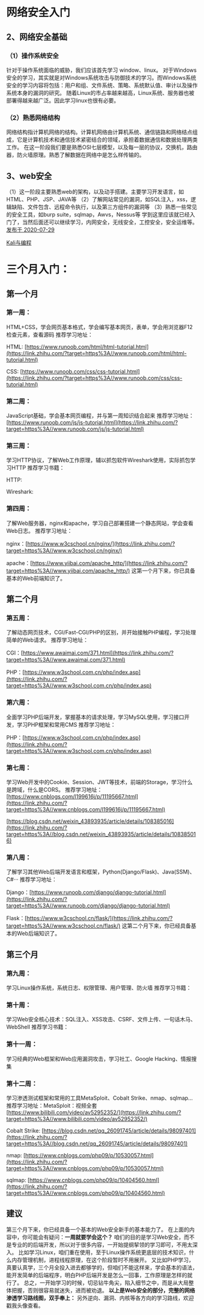 # 网络安全入门

## 2、网络安全基础

### （1）操作系统安全

针对于操作系统面临的威胁，我们应该首先学习 window、linux。
对于Windows安全的学习，其实就是对Windows系统攻击与防御技术的学习。而Windows系统安全的学习内容将包括：用户和组、文件系统、策略、系统默认值、审计以及操作系统本身的漏洞的研究。
随着Linux的市占率越来越高，Linux系统、服务器也被部署得越来越广泛。因此学习linux也很有必要。

### （2）熟悉网络结构

网络结构指计算机网络的结构。计算机网络由计算机系统、通信链路和网络结点组成，它是计算机技术和通信技术紧密结合的领域，承担着数据通信和数据处理两类工作。
在这一阶段我们要是熟悉OSI七层模型，以及每一层的协议，交换机，路由器，防火墙原理。熟悉了解数据在网络中是怎么样传输的。

## 3、web安全

（1）这一阶段主要熟悉web的架构，以及动手搭建。主要学习开发语言，如HTML、PHP、JSP、JAVA等
（2）了解网站常见的漏洞，如SQL注入，xss，逻辑缺陷、文件包含、远程命令执行，以及第三方组件的漏洞等
（3）熟悉一些常见的安全工具，如burp suite，sqlmap，Awvs，Nessus等
学到这里应该就已经入门了，当然后面还可以继续学习，内网安全，无线安全，工控安全，安全运维等。
[发布于 2020-07-29](http://www.zhihu.com/question/24627742/answer/1368649119)

[Kali与编程](http://www.zhihu.com/people/kaliyu-bian-cheng)
​




# **三个月入门：**

## **第一个月**

### 第一周：

HTML+CSS，学会网页基本格式，学会编写基本网页，表单，学会用浏览器F12检查元素，查看源码
推荐学习地址：

HTML: [https://www.runoob.com/html/html-tutorial.html](https://link.zhihu.com/?target=https%3A//www.runoob.com/html/html-tutorial.html)

CSS: [https://www.runoob.com/css/css-tutorial.html](https://link.zhihu.com/?target=https%3A//www.runoob.com/css/css-tutorial.html)

### 第二周：

JavaScript基础，学会基本网页编程，并与第一周知识结合起来
推荐学习地址：[https://www.runoob.com/js/js-tutorial.html](https://link.zhihu.com/?target=https%3A//www.runoob.com/js/js-tutorial.html)

### 第三周：

学习HTTP协议，了解Web工作原理，辅以抓包软件Wireshark使用，实际抓包学习HTTP
推荐学习书籍：

HTTP:

Wireshark:

### 第四周：

了解Web服务器，nginx和apache，学习自己部署搭建一个静态网站，学会查看Web日志。
推荐学习地址：

nginx：[https://www.w3cschool.cn/nginx/](https://link.zhihu.com/?target=https%3A//www.w3cschool.cn/nginx/)

apache：[https://www.yiibai.com/apache_http/](https://link.zhihu.com/?target=https%3A//www.yiibai.com/apache_http/)
这第一个月下来，你已具备基本的Web前端知识了。

## **第二个月**

### 第五周：

了解动态网页技术，CGI/Fast-CGI/PHP的区别，并开始接触PHP编程，学习处理简单的Web请求。
推荐学习地址：

CGI：[https://www.awaimai.com/371.html](https://link.zhihu.com/?target=https%3A//www.awaimai.com/371.html)

PHP：[https://www.w3school.com.cn/php/index.asp](https://link.zhihu.com/?target=https%3A//www.w3school.com.cn/php/index.asp)

### 第六周：

全面学习PHP后端开发，掌握基本的请求处理，学习MySQL使用，学习接口开发，学习PHP框架和常用CMS
推荐学习地址：

PHP：[https://www.w3school.com.cn/php/index.asp](https://link.zhihu.com/?target=https%3A//www.w3school.com.cn/php/index.asp)

### 第七周：

学习Web开发中的Cookie、Session、JWT等技术，前端的Storage，学习什么是跨域，什么是CORS。
推荐学习地址：[https://www.cnblogs.com/l199616j/p/11195667.html](https://link.zhihu.com/?target=https%3A//www.cnblogs.com/l199616j/p/11195667.html)

[https://blog.csdn.net/weixin_43893935/article/details/108385016](https://link.zhihu.com/?target=https%3A//blog.csdn.net/weixin_43893935/article/details/108385016)

### 第八周：

了解学习其他Web后端开发语言和框架，Python(Django/Flask)、Java(SSM)、C#···
推荐学习地址：

Django：[https://www.runoob.com/django/django-tutorial.html](https://link.zhihu.com/?target=https%3A//www.runoob.com/django/django-tutorial.html)

Flask：[https://www.w3cschool.cn/flask/](https://link.zhihu.com/?target=https%3A//www.w3cschool.cn/flask/)
这第二个月下来，你已经具备基本的Web后端知识了。

## **第三个月**

### 第九周：

学习Linux操作系统，系统日志、权限管理、用户管理、防火墙
推荐学习书籍：

### 第十周：

学习Web安全核心技术：SQL注入、XSS攻击、CSRF、文件上传、一句话木马、WebShell
推荐学习书籍：

### 第十一周：

学习经典的Web框架和Web应用漏洞攻击，学习社工、Google Hacking、情报搜集

### 第十二周：

学习渗透测试框架和常用的工具MetaSploit、Cobalt Strike、nmap、sqlmap...
推荐学习地址：MetaSploit：视频全套[https://www.bilibili.com/video/av52952352/](https://link.zhihu.com/?target=https%3A//www.bilibili.com/video/av52952352/)

Cobalt Strike: [https://blog.csdn.net/qq_26091745/article/details/98097401](https://link.zhihu.com/?target=https%3A//blog.csdn.net/qq_26091745/article/details/98097401)

nmap: [https://www.cnblogs.com/php09/p/10530057.html](https://link.zhihu.com/?target=https%3A//www.cnblogs.com/php09/p/10530057.html)

sqlmap: [https://www.cnblogs.com/php09/p/10404560.html](https://link.zhihu.com/?target=https%3A//www.cnblogs.com/php09/p/10404560.html)

## 建议

第三个月下来，你已经具备一个基本的Web安全新手的基本能力了。
在上面的内容中，你可能会有疑问：**一周就要学会这个？**
咱们的目的是学习Web安全，而不是专业的的后端开发，所以对于很多内容，一开始提纲挈领的学习即可，不用太深入。
比如学习Linux，咱们重在使用，至于Linux操作系统更底层的技术知识，什么内存管理机制，进程线程原理，在这个阶段暂时不用展开。
又比如PHP学习，真要认真学，三个月全投入进去都够学的，但咱们不能这样来，学会基本的语法，能开发简单的后端程序，明白PHP后端开发是怎么一回事，工作原理是怎样的就行了。
总之，一开始学习的时候，切忌钻牛角尖，陷入细节之中，而是从大局整体把握，否则很容易就迷失，进而被劝退。
**以上是Web安全的部分，完整的网络渗透学习路线图，双手奉上：**
另外逆向、漏洞、内核等各方向的学习路线，欢迎戳我头像查看。
